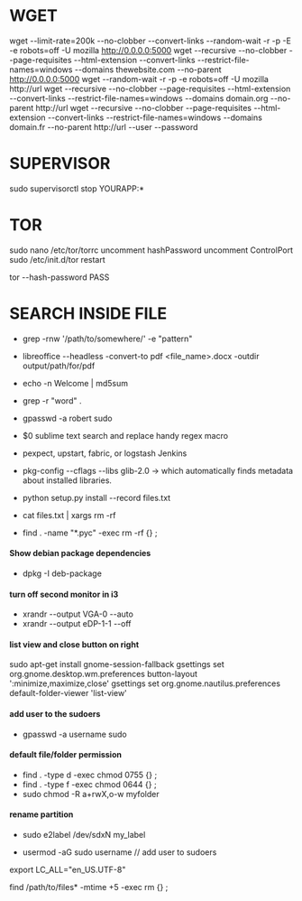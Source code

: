 WGET
===========
wget --limit-rate=200k --no-clobber --convert-links --random-wait -r -p -E -e robots=off -U mozilla http://0.0.0.0:5000
wget --recursive --no-clobber --page-requisites --html-extension --convert-links --restrict-file-names=windows --domains thewebsite.com --no-parent http://0.0.0.0:5000
wget --random-wait -r -p -e robots=off -U mozilla http://url
wget --recursive --no-clobber --page-requisites --html-extension --convert-links --restrict-file-names=windows --domains domain.org --no-parent http://url
wget --recursive --no-clobber --page-requisites --html-extension --convert-links --restrict-file-names=windows --domains domain.fr --no-parent http://url --user <user> --password <pass>

SUPERVISOR
==========
sudo supervisorctl stop YOURAPP:*


TOR
===
sudo nano /etc/tor/torrc
uncomment hashPassword
uncomment ControlPort
sudo /etc/init.d/tor restart

tor --hash-password PASS


SEARCH INSIDE FILE
===================
- grep -rnw '/path/to/somewhere/' -e "pattern"
- libreoffice --headless -convert-to pdf <file_name>.docx -outdir output/path/for/pdf
- echo -n Welcome | md5sum
- grep -r "word" .
- gpasswd -a robert sudo
- $0 sublime text search and replace handy regex macro
- pexpect, upstart, fabric, or logstash Jenkins

- pkg-config --cflags --libs glib-2.0 -> which automatically finds metadata about installed libraries.

- python setup.py install --record files.txt
- cat files.txt | xargs rm -rf
- find . -name "*.pyc" -exec rm -rf {} \;

#### Show debian package dependencies
- dpkg -I deb-package

#### turn off second monitor in i3
- xrandr --output VGA-0 --auto
- xrandr --output eDP-1-1 --off 

#### list view and close button on right
sudo apt-get install gnome-session-fallback
gsettings set org.gnome.desktop.wm.preferences button-layout ':minimize,maximize,close'
gsettings set org.gnome.nautilus.preferences default-folder-viewer 'list-view'

#### add user to the sudoers
- gpasswd -a username sudo

#### default file/folder permission
- find . -type d -exec chmod 0755 {} \;
- find . -type f -exec chmod 0644 {} \;
- sudo chmod -R a+rwX,o-w myfolder 

#### rename partition
- sudo e2label /dev/sdxN my_label



* usermod -aG sudo username // add user to sudoers

export LC_ALL="en_US.UTF-8"

find /path/to/files* -mtime +5 -exec rm {} \;
